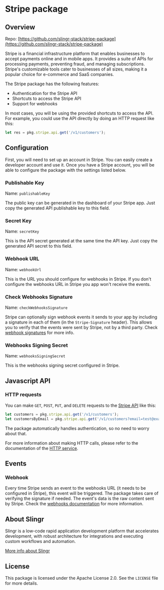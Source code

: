# Stripe package

## Overview

Repo: [https://github.com/slingr-stack/stripe-package](https://github.com/slingr-stack/stripe-package)

Stripe is a financial infrastructure platform that enables businesses to accept payments online and in mobile apps. It provides a suite of APIs for processing payments, preventing fraud, and managing subscriptions. Stripe's customizable tools cater to businesses of all sizes, making it a popular choice for e-commerce and SaaS companies.

The Stripe package has the following features:

- Authentication for the Stripe API
- Shortcuts to access the Stripe API
- Support for webhooks

In most cases, you will be using the provided shortcuts to access the API. For example, you could use the API directly by doing an HTTP request like this:

```js
let res = pkg.stripe.api.get('/v1/customers');
```

## Configuration

First, you will need to set up an account in Stripe. You can easily create a developer account and use it.  Once you have a Stripe account, you will be able to configure the package with the settings listed below.

### Publishable Key

Name: `publishableKey`

The public key can be generated in the dashboard of your Stripe app. Just copy the generated API publishable key to this field.

### Secret Key

Name: `secretKey`

This is the API secret generated at the same time the API key. Just copy the generated API secret to this field.

### Webhook URL

Name: `webhookUrl`

This is the URL you should configure for webhooks in Stripe. If you don't configure the webhooks URL in Stripe you app won't receive the events.

### Check Webhooks Signature

Name: `checkWebhooksSignature`

Stripe can optionally sign webhook events it sends to your app by including a signature in each of them (in the `Stripe-Signature` header). This allows you to verify that the events were sent by Stripe, not by a third party. Check [webhook signatures](https://stripe.com/docs/webhooks/signatures) for more info.

### Webhooks Signing Secret

Name: `webhooksSigningSecret`

This is the webhooks signing secret configured in Stripe.

## Javascript API

### HTTP requests

You can make `GET`, `POST`, `PUT`, and `DELETE` requests to the [Stripe API](https://stripe.com/docs/api) like this:

```js
let customers = pkg.stripe.api.get('/v1/customers');
let customersByEmail = pkg.stripe.api.get('/v1/customers?email=test@example.com');
```

The package automatically handles authentication, so no need to worry about that.

For more information about making HTTP calls, please refer to the documentation of the [HTTP service](https://github.com/slingr-stack/http-service).

## Events

### Webhook

Every time Stripe sends an event to the webhooks URL (it needs to be configured in Stripe), this event will be triggered. The package takes care of verifying the signature if needed. The event's data is the raw content sent by Stripe. Check the [webhooks documentation](https://docs.stripe.com/api/events) for more information.

## About Slingr

Slingr is a low-code rapid application development platform that accelerates development, with robust architecture for integrations and executing custom workflows and automation.

[More info about Slingr](https://slingr.io)

## License

This package is licensed under the Apache License 2.0. See the `LICENSE` file for more details.
